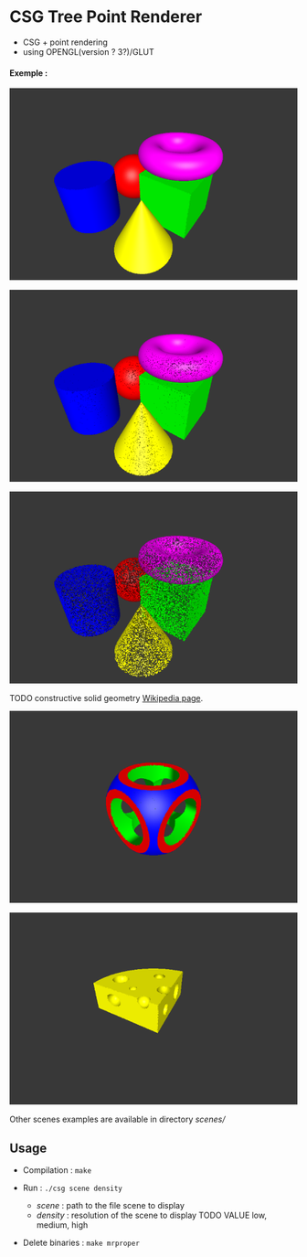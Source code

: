 
# CSG Tree Point Renderer

- CSG + point rendering
- using OPENGL(version ? 3?)/GLUT

#### Exemple :

![result-shapes-high](./doc/results/shapes_high.png)

![result-shapes-medium](./doc/results/shapes_medium.png)

![result-shapes-low](./doc/results/shapes_low.png)

TODO constructive solid geometry [Wikipedia page](https://en.wikipedia.org/wiki/Constructive_solid_geometry).

![result-constructive](./doc/results/constructive.png)

![result-cheese](./doc/results/cheese.png)

Other scenes examples are available in directory *scenes/*

## Usage

* Compilation : `make`

* Run : `./csg scene density`
	* *scene* : path to the file scene to display
	* *density* : resolution of the scene to display TODO VALUE low, medium, high

* Delete binaries : `make mrproper`

